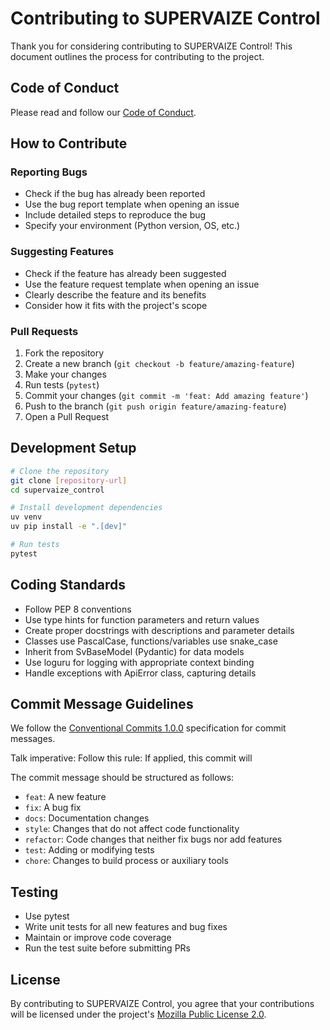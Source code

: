 # Contributing to SUPERVAIZE Control

Thank you for considering contributing to SUPERVAIZE Control! This document outlines the process for contributing to the project.

## Code of Conduct

Please read and follow our [Code of Conduct](CODE_OF_CONDUCT.md).

## How to Contribute

### Reporting Bugs

- Check if the bug has already been reported
- Use the bug report template when opening an issue
- Include detailed steps to reproduce the bug
- Specify your environment (Python version, OS, etc.)

### Suggesting Features

- Check if the feature has already been suggested
- Use the feature request template when opening an issue
- Clearly describe the feature and its benefits
- Consider how it fits with the project's scope

### Pull Requests

1. Fork the repository
2. Create a new branch (`git checkout -b feature/amazing-feature`)
3. Make your changes
4. Run tests (`pytest`)
5. Commit your changes (`git commit -m 'feat: Add amazing feature'`)
6. Push to the branch (`git push origin feature/amazing-feature`)
7. Open a Pull Request

## Development Setup

```bash
# Clone the repository
git clone [repository-url]
cd supervaize_control

# Install development dependencies
uv venv
uv pip install -e ".[dev]"

# Run tests
pytest
```

## Coding Standards

- Follow PEP 8 conventions
- Use type hints for function parameters and return values
- Create proper docstrings with descriptions and parameter details
- Classes use PascalCase, functions/variables use snake_case
- Inherit from SvBaseModel (Pydantic) for data models
- Use loguru for logging with appropriate context binding
- Handle exceptions with ApiError class, capturing details

## Commit Message Guidelines

We follow the [Conventional Commits 1.0.0](https://www.conventionalcommits.org/en/v1.0.0/) specification for commit messages.

Talk imperative: Follow this rule: If applied, this commit will <commit message>

The commit message should be structured as follows:

- `feat`: A new feature
- `fix`: A bug fix
- `docs`: Documentation changes
- `style`: Changes that do not affect code functionality
- `refactor`: Code changes that neither fix bugs nor add features
- `test`: Adding or modifying tests
- `chore`: Changes to build process or auxiliary tools

## Testing

- Use pytest
- Write unit tests for all new features and bug fixes
- Maintain or improve code coverage
- Run the test suite before submitting PRs

## License

By contributing to SUPERVAIZE Control, you agree that your contributions will be licensed under the project's [Mozilla Public License 2.0](LICENSE).

